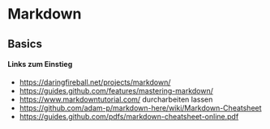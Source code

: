 # Markdown

## Basics

#### Links zum Einstieg

- https://daringfireball.net/projects/markdown/
- https://guides.github.com/features/mastering-markdown/
- https://www.markdowntutorial.com/ durcharbeiten lassen
- https://github.com/adam-p/markdown-here/wiki/Markdown-Cheatsheet
- https://guides.github.com/pdfs/markdown-cheatsheet-online.pdf
